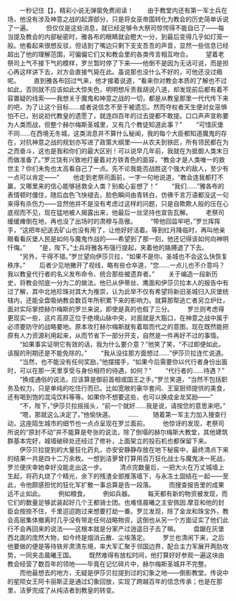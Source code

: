 　　一秒记住【】，精彩小说无弹窗免费阅读！
　　由于教堂内还有第一军士兵在场，他没有涉及神意之战的起源部分，只是将女巫帝国转化为教会的历史简单诉说了一遍。
　　但仅仅是这些消息，就已经足够令大祭司惊愕得不能自已了——每当提及教会的内部秘密时，雅各布的眼睛就会瞪大一分，到最后变得几乎如灯笼一般。他看起来很想反驳，但话到了嘴边只剩下支支吾吾的声音，显然一些信息已经超出了他的理解范围，可偏偏它们又和教会里的各类传言相互吻合。
　　望着老祭司上气不接下气的模样，罗兰暂时停了下来——他倒不是因为无话可说，而是担心再这样讲下去，对方会直接气毙在此。虽说那也没什么不好的，可他还没过瘾呢。
　　直到雅各布回过气来，他才接着说道，“看来你对教会本质的了解也不过如此，否则就不应该如此大惊失色，明明想斥责我胡说八道，却发现前后都有着不容置疑的线索——我想关于魔鬼和神意之战的一切，都是从教皇那里一代代传下来的吧，为了让这个目标……或者说信念不至于被遗忘。然而夺权者天生便对女巫惧怕不已，别说初代教皇的遗愿了，就连四百年的过去提都不敢提。口口声声宣称要为人类而战，但整个赫尔梅斯圣城里，又有几个教徒知道此事？”
　　“可惜灰堡不同……在西境无冬城，这类消息并不算什么秘闻，我的每个大臣都知道魔鬼的存在，对抗神意之战的规划亦写进了政策大纲里——从农夫到铁匠，所有领民都在为之而奋斗，这也是我和你们的最大区别！可以说早几年前，我就在为抵御人类末日而做准备了。”罗兰饶有兴致地打量着对方铁青色的面容，“教会才是人类唯一的救世主？你们未免也太高看自己了一点。先不论我能否战胜这个强大的敌人，至少有一点可以肯定——”
　　他走到老祭司面前，一字一句地说道，“教会连我都打不赢，又哪里来的信心能够拯救全人类？别痴心妄想了！”
　　“我们……”雅各布的表情顿时僵住，随后血色飞快褪去，脸色瞬间由青转白，仿佛千言万语都没这一句来得有杀伤力——显然他并不是没有考虑过这样的问题，只是自欺欺人般的压在心底视而不见，现在猛地被人揭露出来，他最后一丝坚持也宣告瓦解。
　　老祭司缓缓瘫倒在地，再也没了出场时的肃穆与高傲。
　　“带他回监牢吧，”罗兰挥挥手，“这把年纪送去矿山也没有用了，让他好好活着。等到红月降临时，再叫他亲眼看看灰堡人民是如何与魔鬼作战的——希望到了那一刻，他还记得该如何向神明忏悔。”
　　“是，陛下。”士兵将雅各布强行提起，夹着他的胳膊退了下去。
　　“另外，干得不错。”罗兰望向伊莎贝拉，“如果不是你，圣城也不会这么快恢复秩序。”
　　后者少见地撇开了视线，略有些仓卒道，“您……一点儿也不介意吗？我以教皇代行者的名义发布命令、统合那些被遗弃者。”
　　关于编造一段新历史，将教会彻底一分为二的做法，他已从伊蒂丝、鹰面和伊莎贝拉本人的报告中有过了解，其中北地珍珠对其大为推崇，认为此举不仅有希望将新旧圣城归入灰堡统辖内，还能全盘吸纳教会数百年所积累下来的影响力。就算那帮逃亡者另立炉灶，面对实际掌控赫尔梅斯的罗兰来说，即使是真的也假了三分。
　　罗兰则考虑得更现实一些，这片高原正位于绝境山脉中央，对面就是大豁口，在神意之战中属于必须要防守的战略要地。原本攻打赫尔梅斯就有着取而代之的意图，现在既然能把原有人力资源利用起来，从而节省下一部分开支，自然是一件再好不过的事情。
　　“如果事实证明它有效的话，我为什么要介意？”他笑了笑，“不过即便如此，该服的刑期还是不能免除的。”
　　“我从没往那方面想过……”伊莎贝拉连忙说道。
　　“当然，也不能没有任何奖励，”他摆摆手，“如果今后需要你以代行者身份出面时，可以在那一天里享受与身份相符的待遇，如何？”
　　“代行者的……待遇？”
　　“换成通俗的说法，应该算是御前首相或国王之手。”罗兰笑道，“当然不包括职务及权力，只是单纯的吃住行而已。比如宽敞的豪华套间、王室厨师提供的美食，还有喝到饱的混沌饮料等等。如果你不想要这些，也可以换成金龙奖励——”
　　“不，陛下，”伊莎贝拉摇摇头，“前一个就好……我是说，请按您的意思来吧。”
　　“嗯，那就这么决定了。”他愉快道。
　　……
　　随着第一军主力加入搜查行动，这座陌生城市的细节也一点点呈现在罗兰面前。
　　他惊讶的发现，老祭司所说的“原封不动”并不能算是夸张的说法，除了倒塌的赫尔梅斯大教堂，其他建筑群基本完好，城墙破碎处还经过了修补，上面架立的投石机也都保留下来。
　　伊莎贝拉提到的大量狂化药丸，亦安安静静存放在地下秘窖中，最终清点下来的结果一共是四十二万余枚。一想到洁萝曾打算用百万狂化战士与魔鬼决一死战，罗兰便庆幸她幸好没能走出这一步。
　　清点完数量后，一把大火在万丈城墙上生起，将药丸烧了个精光，余下的残渣全部推落墙下，与永冻土固结在一起——至此，令他颇感担忧的狂化军扩散一事总算是告一段落。
　　而搜查报告里的成果远不止如此。
　　例如粮食。
　　例如兵器。
　　每天都有新的物资被发现，而它们的数量足够武装起好几个王都骑士团。也难怪晨曦之主安佩因.摩亚和他的封臣会按捺不住，千里迢迢跑过来想要打劫一番。罗兰发现，除了金龙和珠宝外，教会高层集体撤离时几乎没有带走任何战略物资，这倒也从另一个方面证实了他们此行不会再回来的说法——这根本就是分家产过逍遥日子去了嘛。
　　盘踞在灰堡西北面的庞然大物，如今终是烟消云散、尘埃落定。
　　罗兰也清闲下来，之后他要做的便是等待铁斧肃清东境，率大军汇聚于邻国边界，配合主力军展开两肋攻势，一同夹击晨曦王国。
　　既然难得有放松时间，他打算好好参观一遍这块由教会经营了数百年的领地——毕竟在记忆碎片中，赫尔梅斯圣城并不完整。
　　而他最想去的地方，无疑是伊莎贝拉提到过的幻象之地——倒影教堂。传说中的星陨女王阿卡丽斯正是通过幻象回放，实现了跨越百年的信念传承；也是在那里，洁萝完成了从纯洁者到教皇的转变。